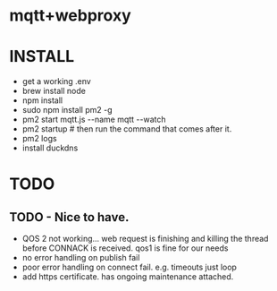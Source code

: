 # mqtt+webproxy

# INSTALL
- get a working .env
- brew install node
- npm install
- sudo npm install pm2 -g 
- pm2 start mqtt.js --name mqtt --watch
- pm2 startup # then run the command that comes after it.
- pm2 logs
- install duckdns


# TODO

## TODO - Nice to have.
- QOS 2 not working... web request is finishing and killing the thread before CONNACK is received. qos1 is fine for our needs
- no error handling on publish fail
- poor error handling on connect fail. e.g. timeouts just loop
- add https certificate. has ongoing maintenance attached.
